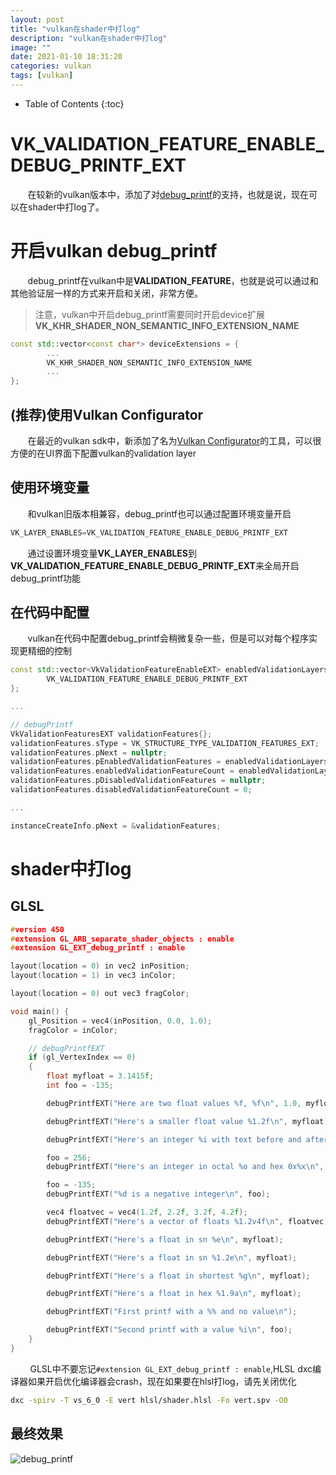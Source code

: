 ```yaml
---
layout: post
title: "vulkan在shader中打log"
description: "vulkan在shader中打log"
image: ""
date: 2021-01-10 18:31:20
categories: vulkan
tags: [vulkan]
---
```

<!-- more -->
* Table of Contents
{:toc}

# VK_VALIDATION_FEATURE_ENABLE_DEBUG_PRINTF_EXT

&nbsp; &nbsp; &nbsp; &nbsp;在较新的vulkan版本中，添加了对[debug_printf](https://github.com/KhronosGroup/Vulkan-ValidationLayers/blob/master/docs/debug_printf.md)的支持，也就是说，现在可以在shader中打log了。

# 开启vulkan debug_printf

&nbsp; &nbsp; &nbsp; &nbsp;debug_printf在vulkan中是**VALIDATION_FEATURE**，也就是说可以通过和其他验证层一样的方式来开启和关闭，非常方便。

> 注意，vulkan中开启debug_printf需要同时开启device扩展**VK_KHR_SHADER_NON_SEMANTIC_INFO_EXTENSION_NAME**

```c++
const std::vector<const char*> deviceExtensions = {
        ...
        VK_KHR_SHADER_NON_SEMANTIC_INFO_EXTENSION_NAME
		...
};
```

## (推荐)使用Vulkan Configurator

&nbsp; &nbsp; &nbsp; &nbsp;在最近的vulkan sdk中，新添加了名为[Vulkan Configurator](https://vulkan.lunarg.com/doc/sdk/1.2.162.0/windows/vkconfig.html)的工具，可以很方便的在UI界面下配置vulkan的validation layer

## 使用环境变量

&nbsp; &nbsp; &nbsp; &nbsp;和vulkan旧版本相兼容，debug_printf也可以通过配置环境变量开启

```c++
VK_LAYER_ENABLES=VK_VALIDATION_FEATURE_ENABLE_DEBUG_PRINTF_EXT
```

&nbsp; &nbsp; &nbsp; &nbsp;通过设置环境变量**VK_LAYER_ENABLES**到**VK_VALIDATION_FEATURE_ENABLE_DEBUG_PRINTF_EXT**来全局开启debug_printf功能

## 在代码中配置

&nbsp; &nbsp; &nbsp; &nbsp;vulkan在代码中配置debug_printf会稍微复杂一些，但是可以对每个程序实现更精细的控制

```c++
const std::vector<VkValidationFeatureEnableEXT> enabledValidationLayers = {
        VK_VALIDATION_FEATURE_ENABLE_DEBUG_PRINTF_EXT
};

...

// debugPrintf
VkValidationFeaturesEXT validationFeatures{};
validationFeatures.sType = VK_STRUCTURE_TYPE_VALIDATION_FEATURES_EXT;
validationFeatures.pNext = nullptr;
validationFeatures.pEnabledValidationFeatures = enabledValidationLayers.data();
validationFeatures.enabledValidationFeatureCount = enabledValidationLayers.size();
validationFeatures.pDisabledValidationFeatures = nullptr;
validationFeatures.disabledValidationFeatureCount = 0;

...

instanceCreateInfo.pNext = &validationFeatures;
```

# shader中打log

## GLSL

```c++
#version 450
#extension GL_ARB_separate_shader_objects : enable
#extension GL_EXT_debug_printf : enable

layout(location = 0) in vec2 inPosition;
layout(location = 1) in vec3 inColor;

layout(location = 0) out vec3 fragColor;

void main() {
    gl_Position = vec4(inPosition, 0.0, 1.0);
    fragColor = inColor;

    // debugPrintfEXT
    if (gl_VertexIndex == 0)
    {
        float myfloat = 3.1415f;
        int foo = -135;

        debugPrintfEXT("Here are two float values %f, %f\n", 1.0, myfloat);

        debugPrintfEXT("Here's a smaller float value %1.2f\n", myfloat);

        debugPrintfEXT("Here's an integer %i with text before and after it\n", foo);

        foo = 256;
        debugPrintfEXT("Here's an integer in octal %o and hex 0x%x\n", foo, foo);

        foo = -135;
        debugPrintfEXT("%d is a negative integer\n", foo);

        vec4 floatvec = vec4(1.2f, 2.2f, 3.2f, 4.2f);
        debugPrintfEXT("Here's a vector of floats %1.2v4f\n", floatvec);

        debugPrintfEXT("Here's a float in sn %e\n", myfloat);

        debugPrintfEXT("Here's a float in sn %1.2e\n", myfloat);

        debugPrintfEXT("Here's a float in shortest %g\n", myfloat);

        debugPrintfEXT("Here's a float in hex %1.9a\n", myfloat);

        debugPrintfEXT("First printf with a %% and no value\n");

        debugPrintfEXT("Second printf with a value %i\n", foo);
    }
}
```




&nbsp; &nbsp; &nbsp; &nbsp; GLSL中不要忘记`#extension GL_EXT_debug_printf : enable`,HLSL dxc编译器如果开启优化编译器会crash，现在如果要在hlsl打log，请先关闭优化

```bash
dxc -spirv -T vs_6_0 -E vert hlsl/shader.hlsl -Fo vert.spv -O0
```

## 最终效果

![debug_printf](http://aicdg.com/assets/img/blogimg/vulkan/debugprintf/R$CZOW05{{{ZW~TS2ZIHGYS.jpg)
